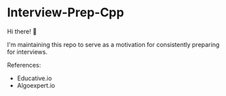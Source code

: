 # Interview-Prep-Cpp

Hi there! 👋

I'm maintaining this repo to serve as a motivation for consistently preparing for interviews. 

References:

- Educative.io
- Algoexpert.io
